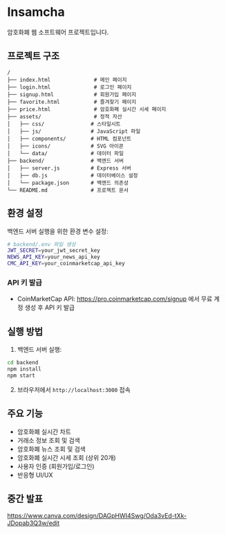 # Insamcha

암호화폐 웹 소프트웨어 프로젝트입니다.

## 프로젝트 구조

```
/
├── index.html              # 메인 페이지
├── login.html              # 로그인 페이지  
├── signup.html             # 회원가입 페이지
├── favorite.html           # 즐겨찾기 페이지
├── price.html              # 암호화폐 실시간 시세 페이지
├── assets/                 # 정적 자산
│   ├── css/               # 스타일시트
│   ├── js/                # JavaScript 파일
│   ├── components/        # HTML 컴포넌트
│   ├── icons/             # SVG 아이콘
│   └── data/              # 데이터 파일
├── backend/               # 백엔드 서버
│   ├── server.js          # Express 서버
│   ├── db.js              # 데이터베이스 설정
│   └── package.json       # 백엔드 의존성
└── README.md              # 프로젝트 문서
```

## 환경 설정

백엔드 서버 실행을 위한 환경 변수 설정:

```bash
# backend/.env 파일 생성
JWT_SECRET=your_jwt_secret_key
NEWS_API_KEY=your_news_api_key
CMC_API_KEY=your_coinmarketcap_api_key
```

### API 키 발급
- CoinMarketCap API: https://pro.coinmarketcap.com/signup 에서 무료 계정 생성 후 API 키 발급

## 실행 방법

1. 백엔드 서버 실행:
```bash
cd backend
npm install
npm start
```

2. 브라우저에서 `http://localhost:3000` 접속

## 주요 기능

- 암호화폐 실시간 차트
- 거래소 정보 조회 및 검색
- 암호화폐 뉴스 조회 및 검색  
- 암호화폐 실시간 시세 조회 (상위 20개)
- 사용자 인증 (회원가입/로그인)
- 반응형 UI/UX

## 중간 발표
https://www.canva.com/design/DAGpHWI4Swg/Oda3vEd-tXk-JDopab3Q3w/edit

